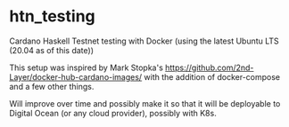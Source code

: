 # htn_testing

Cardano Haskell Testnet testing with Docker (using the latest Ubuntu LTS (20.04 as of this date))

This setup was inspired by Mark Stopka's https://github.com/2nd-Layer/docker-hub-cardano-images/ with the addition of docker-compose and a few other things.

Will improve over time and possibly make it so that it will be deployable to Digital Ocean (or any cloud provider), possibly with K8s.

